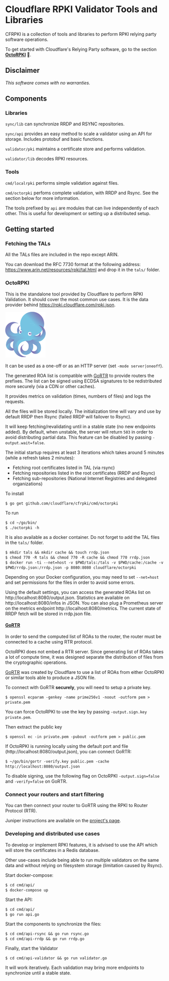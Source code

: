 # Cloudflare RPKI Validator Tools and Libraries

CFRPKI is a collection of tools and libraries to perform RPKI relying party software
operations.

To get started with Cloudflare's Relying Party software, go to the section **[OctoRPKI](#octorpki)** 🐙.

## Disclaimer

_This software comes with no warranties._

## Components

### Libraries

`sync/lib` can synchronize RRDP and RSYNC repositories.

`sync/api` provides an easy method to scale a validator using an API for storage.
Includes protobuf and basic functions.

`validator/pki` maintains a certificate store and performs validation.

`validator/lib` decodes RPKI resources.

### Tools

`cmd/localrpki` performs simple validation against files.

`cmd/octorpki` perfoms complete validation, with RRDP and Rsync.
See the section below for more information.

The tools prefixed by `api` are modules that can live independently
of each other. This is useful for development or setting up a
distributed setup.

## Getting started

### Fetching the TALs

All the TALs files are included in the repo except ARIN.

You can download the RFC 7730 format at the following address: https://www.arin.net/resources/rpki/tal.html
and drop it in the `tals/` folder.

### OctoRPKI

This is the standalone tool provided by Cloudflare to perform RPKI Validation.
It should cover the most common use cases. It is the data provider behind
https://rpki.cloudflare.com/rpki.json.

![OctoRPKI](resources/octorpki.png)

It can be used as a one-off or as an HTTP server (set `-mode server|oneoff`).

The generated ROA list is compatible with [GoRTR](https://github.com/cloudflare/gortr)
to provide routers the prefixes.
The list can be signed using ECDSA signatures to be redistributed more securely
(via a CDN or other caches).

It provides metrics on validation (times, numbers of files) and logs the requests.

All the files will be stored locally.
The initialization time will vary and use by default RRDP then Rsync (failed RRDP
will failover to Rsync).

It will keep fetching/revalidating until in a stable state (no new endpoints added).
By default, when unstable, the server will return `503` in order to avoid distributing partial data.
This feature can be disabled by passing `-output.wait=false`.

The initial startup requires at least 3 iterations which takes around 5 minutes
(while a refresh takes 2 minutes):

- Fetching root certificates listed in TAL (via rsync)
- Fetching repositories listed in the root certificates (RRDP and Rsync)
- Fetching sub-repositories (National Internet Registries and delegated organizations)

To install

```
$ go get github.com/cloudflare/cfrpki/cmd/octorpki
```

To run

```
$ cd ~/go/bin/
$ ./octorpki -h
```

It is also available as a docker container. Do not forget to add the TAL files in the `tals/` folder.

```
$ mkdir tals && mkdir cache && touch rrdp.json
$ chmod 770 -R tals && chmod 770 -R cache && chmod 770 rrdp.json
$ docker run -ti --net=host -v $PWD/tals:/tals -v $PWD/cache:/cache -v $PWD/rrdp.json:/rrdp.json -p 8080:8080 cloudflare/octorpki
```

Depending on your Docker configuration, you may need to set `--net=host` and set permissions for the files in order to avoid some errors.

Using the default settings, you can access the generated ROAs list on
http://localhost:8080/output.json.
Statistics are available on http://localhost:8080/infos in JSON.
You can also plug a Prometheus server on the metrics endpoint http://localhost:8080/metrics.
The current state of RRDP fetch will be stored in rrdp.json file.

#### [GoRTR](https://github.com/cloudflare/gortr)

In order to send the computed list of ROAs to the router, the router must be
connected to a cache using RTR protocol.

OctoRPKI does not embed a RTR server. Since generating list of ROAs takes a lot of compute time,
it was designed separate the distribution of files from the cryptographic operations.

[GoRTR](https://github.com/cloudflare/gortr) was created by Cloudflare to use a list of ROAs
from either OctoRPKI or similar tools able to produce a JSON file.

To connect with GoRTR **securely**, you will need to setup a private key.

```
$ openssl ecparam -genkey -name prime256v1 -noout -outform pem > private.pem
```

You can force OctoRPKI to use the key by passing `-output.sign.key private.pem`.

Then extract the public key

```
$ openssl ec -in private.pem -pubout -outform pem > public.pem
```

If OctoRPKI is running locally using the default port and file (http://localhost:8080/output.json), you can connect GoRTR:

```
$ ~/go/bin/gortr -verify.key public.pem -cache http://localhost:8080/output.json
```

To disable signing, use the following flag on OctoRPKI `-output.sign=false` and `-verify=false` on GoRTR.

### Connect your routers and start filtering

You can then connect your router to GoRTR using the RPKI to Router Protocol (RTR).

Juniper instructions are available on the [project's page](https://github.com/cloudflare/gortr#configure-on-juniper).

### Developing and distributed use cases

To develop or implement RPKI features, it is advised to
use the API which will store the certificates in a Redis database.

Other use-cases include being able to run multiple validators
on the same data and without relying on filesystem storage (limitation caused by Rsync).

Start docker-compose:

```
$ cd cmd/api/
$ docker-compose up
```

Start the API:

```
$ cd cmd/api/
$ go run api.go
```

Start the components to synchronize the files:

```
$ cd cmd/api-rsync && go run rsync.go
$ cd cmd/api-rrdp && go run rrdp.go
```

Finally, start the Validator

```
$ cd cmd/api-validator && go run validator.go
```

It will work iteratively. Each validation may bring more endpoints to synchronize
until a stable state.

